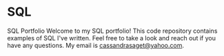 # SQL
SQL Portfolio 
Welcome to my SQL portfolio! This code repository contains examples of SQL I've written. Feel free to take a look and reach out if you have any questions. My email is cassandrasaget@yahoo.com. 
